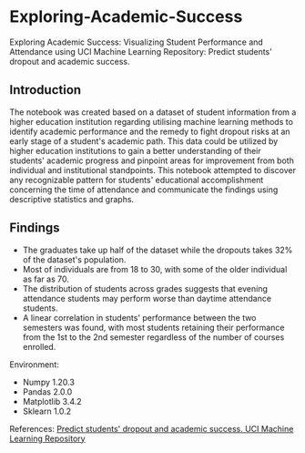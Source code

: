 # Exploring-Academic-Success
Exploring Academic Success: Visualizing Student Performance and Attendance using UCI Machine Learning Repository: Predict students' dropout and academic success.
## Introduction
The notebook was created based on a dataset of student information from a higher education institution regarding utilising machine learning methods to identify academic performance and the remedy to fight dropout risks at an early stage of a student's academic path.
This data could be utilized by higher education institutions to gain a better understanding of their students' academic progress and pinpoint areas for improvement from both individual and institutional standpoints. This notebook attempted to discover any recognizable pattern for students' educational accomplishment concerning the time of attendance and communicate the findings using descriptive statistics and graphs.
## Findings
- The graduates take up half of the dataset while the dropouts takes 32% of the dataset's population.
- Most of individuals are from 18 to 30, with some of the older individual as far as 70.
- The distribution of students across grades suggests that evening attendance students may perform worse than daytime attendance students.
- A linear correlation in students' performance between the two semesters was found, with most students retaining their performance from the 1st to the 2nd semester regardless of the number of courses enrolled.

Environment:
- Numpy 1.20.3
- Pandas 2.0.0
- Matplotlib 3.4.2
- Sklearn 1.0.2

References:
[Predict students' dropout and academic success. UCI Machine Learning Repository](https://archive-beta.ics.uci.edu/dataset/697/predict+students+dropout+and+academic+success)
